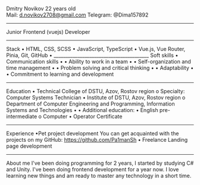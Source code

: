 Dmitry Novikov
22 years old  
Mail: d.novikov2708@gmail.com 
Telegram: @Dima157892
________________________________________
 
Junior Frontend (vuejs) Developer
________________________________________
Stack
•	HTML, CSS, SCSS
•	JavaScript, TypeScript
•	Vue.js, Vue Router, Pinia, Git, GitHub
•	________________________________________
Soft skills
•	Communication skills •
•	 Ability to work in a team •
•	 Self-organization and time management • 
•	Problem solving and critical thinking • 
•	Adaptability • 
•	Commitment to learning and development
________________________________________
Education
•	Technical College of DSTU, Azov, Rostov region o Specialty: Computer Systems Technician
•	Institute of DSTU, Azov, Rostov region o Department of Computer Engineering and Programming, Information Systems and Technologies • 
•	Additional education: 
•	English pre-intermediate o Computer 
•	Operator Certificate
________________________________________
Experience
•Pet project development 
You can get acquainted with the projects on my GitHub: https://github.com/Pa1manSh •
Freelance 
Landing page development
________________________________________
About me
I've been doing programming for 2 years, I started by studying C# and Unity. I've been doing frontend development for a year now. I love learning new things and am ready to master any technology in a short time.

